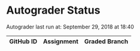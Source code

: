 # Autograder Status
Autograder last run at: September 29, 2018 at 18:40

| GitHub ID | Assignment | Graded Branch |
|-----------|------------|---------------|
